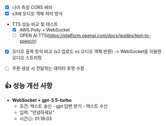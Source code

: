 - [x] 나이 측정 CORS 에러
- [x] s3에 오디오 객체 처리 방식
+ TTS 성능 비교 및 테스트
  - [x] AWS Polly + WebSocket
  - [ ] OPEN AI TTS(https://platform.openai.com/docs/guides/text-to-speech)
- [x] 오디오 출력 방식 비교 (s3 업로드 vs 오디오 객체 반환) -> WebSocket을 이용한 오디오 스트리밍
- [ ] 주문 생성 시 전달하는 데이터 포맷 수정


## :+1: 성능 개선 사항
+ **WebSocket + gpt-3.5-turbo**
  + 조건: 텍스트 송신 - gpt 답변 받기 - 텍스트 수신
  + 입력: "안녕하세요"
  + 시간🕥: 01:18:03 
